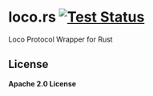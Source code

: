 # loco.rs [![Test Status](https://github.com/KiwiTalk/loco.rs/workflows/Rust/badge.svg)](https://github.com/KiwiTalk/loco.rs/actions)

Loco Protocol Wrapper for Rust

## License

**Apache 2.0 License**
